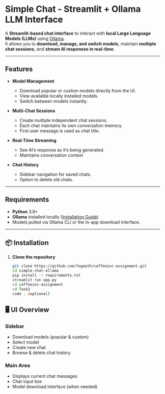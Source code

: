 #  Simple Chat - Streamlit + Ollama LLM Interface

A **Streamlit-based chat interface** to interact with **local Large Language Models (LLMs)** using [Ollama](https://ollama.ai/).  
It allows you to **download, manage, and switch models**, maintain **multiple chat sessions**, and **stream AI responses in real-time**.

---

## Features

- **Model Management**
  - Download popular or custom models directly from the UI.
  - View available locally installed models.
  - Switch between models instantly.

- **Multi-Chat Sessions**
  - Create multiple independent chat sessions.
  - Each chat maintains its own conversation memory.
  - First user message is used as chat title.

- **Real-Time Streaming**
  - See AI’s response as it’s being generated.
  - Maintains conversation context 

- **Chat History**
  - Sidebar navigation for saved chats.
  - Option to delete old chats.

---

##  Requirements

- **Python** 3.8+
- **Ollama** installed locally ([Installation Guide](https://ollama.ai/download))
- Models pulled via Ollama CLI or the in-app download interface.

---

## 📦 Installation

1. **Clone the repository**
   ```bash
   git clone https://github.com/Yogeeth/coffeeinc-assignment.git
   cd simple-chat-ollama
   pip install -r requirements.txt
   streamlit run app.py
   cd coffeeinc-assignment
   cd Task2
   code . (optional)

## 🖥️ UI Overview

### **Sidebar**
- Download models (popular & custom)
- Select model
- Create new chat
- Browse & delete chat history

### **Main Area**
- Displays current chat messages
- Chat input box
- Model download interface (when needed)



